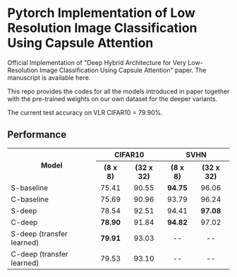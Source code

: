 # Pytorch Implementation of Low Resolution Image Classification Using Capsule Attention

Official Implementation of "Deep Hybrid Architecture for Very Low-Resolution Image Classification Using Capsule Attention" paper. The manuscript is available here.

This repo provides the codes for all the models introduced in paper together with the pre-trained weights on our own dataset for the deeper variants.

The current test accuracy on VLR CIFAR10 = 79.90%.

## Performance

<table>
  <tr>
    <th rowspan="2">Model</th>
    <th colspan="2">CIFAR10</th>
    <th colspan="2">SVHN</th>
  </tr>
  <tr>
    <th>(8 x 8)</th>
    <th>(32 x 32)</th>
    <th>(8 x 8)</th>
    <th>(32 x 32)</th>
  </tr>
  <tr>
    <td>S-baseline</td>
    <td align="center">75.41</td>
    <td align="center">90.55</td>
    <td align="center"><b>94.75</b></td>
    <td align="center">96.06</td>
  </tr>
  <tr>
    <td>C-baseline</td>
    <td align="center">75.69</td>
    <td align="center">90.96</td>
    <td align="center">93.79</td>
    <td align="center">96.24</td>
  </tr>
  <tr>
    <td>S-deep</td>
    <td align="center">78.54</td>
    <td align="center">92.51</td>
    <td align="center">94.41</td>
    <td align="center"><b>97.08</b></td>
  </tr>
  <tr>
    <td>C-deep</td>
    <td align="center"><b>78.90</b></td>
    <td align="center">91.84</td>
    <td align="center"><b>94.82</b></td>
    <td align="center">97.02</td>
  </tr>
  <tr>
    <td>S-deep (transfer learned)</td>
    <td align="center"><b>79.91</b></td>
    <td align="center">93.03</td>
    <td align="center">--</td>
    <td align="center">--</td>
  </tr>
  <tr>
    <td>C-deep (transfer learned)</td>
    <td align="center">79.53</td>
    <td align="center">93.10</td>
    <td align="center">--</td>
    <td align="center">--</td>
  </tr>
</table>



